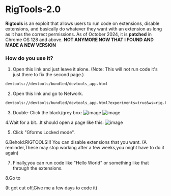 # RigTools-2.0
**Rigtools** is an exploit that allows users to run code on extensions, disable extensions, and basically do whatever they want with an extension as long as it has the correct permissions. As of October 2024, it is **patched** in Chrome OS 128 and above. **NOT ANYMORE NOW THAT I FOUND AND MADE A NEW VERSION**

### How do you use it?

1. Open this link and just leave it alone. (Note: This will not run code it's just there to fix the second page.)
```md
devtools://devtools/bundled/devtools_app.html
```
2. Open this link and go to Network.

```md
devtools://devtools/bundled/devtools_app.html?experiments=true&ws=rig.kxtz.dev/
```
3. Double-Click the black/grey box:
![image](https://github.com/user-attachments/assets/08996bac-ebc1-4526-973d-ea766731cc9e)
![image](https://github.com/user-attachments/assets/f9ae4b07-d3f3-4318-9d63-404b9142e4f0)

4.Wait for a bit...It should open a page like this: 
![image](file:///home/chronos/u-6505cf637b0df5a15f001866d6976b3d162d0e16/MyFiles/Downloads/Screenshot%202025-02-09%206.12.03%20PM.png)

5. Click "Gforms Locked mode".

6.Behold:RIGTOOLS!!! You can disable extensions that you want. (A reminder,These may stop working after a few weeks,you might have to do it again)

7. Finally,you can run code like "Hello World" or something like that through the extensions.

8.Go to 

(It got cut off,Give me a few days to code it)
